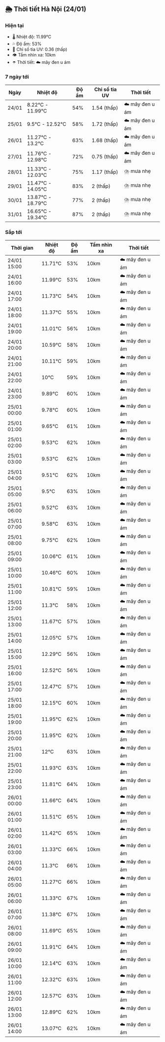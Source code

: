 ## 🌦️ Thời tiết Hà Nội (24/01)

### Hiện tại

- 🌡️ Nhiệt độ: 11.99℃
- 💦 Độ ẩm: 53%
- 🌟 Chỉ số tia UV: 0.36 (thấp)
- 👁️ Tầm nhìn xa: 10km
- ☂️ Thời tiết: ☁️ mây đen u ám

### 7 ngày tới

| Ngày | Nhiệt độ | Độ ẩm | Chỉ số tia UV | Thời tiết |
| --- | --- | --- | --- | --- |
| 24/01 | 8.22℃ - 11.99℃ | 54% | 1.54 (thấp) | ☁️ mây đen u ám |
| 25/01 | 9.5℃ - 12.52℃ | 58% | 1.72 (thấp) | ☁️ mây đen u ám |
| 26/01 | 11.27℃ - 13.2℃ | 63% | 1.68 (thấp) | ☁️ mây đen u ám |
| 27/01 | 11.76℃ - 12.98℃ | 72% | 0.75 (thấp) | ☁️ mây đen u ám |
| 28/01 | 11.33℃ - 12.03℃ | 75% | 1.17 (thấp) | ⛈️ mưa nhẹ |
| 29/01 | 11.47℃ - 14.05℃ | 83% | 2 (thấp) | ⛈️ mưa nhẹ |
| 30/01 | 13.87℃ - 18.79℃ | 77% | 2 (thấp) | ⛈️ mưa nhẹ |
| 31/01 | 16.65℃ - 19.34℃ | 87% | 2 (thấp) | ⛈️ mưa nhẹ |

### Sắp tới

| Thời gian | Nhiệt độ | Độ ẩm | Tầm nhìn xa | Thời tiết |
| --- | --- | --- | --- | --- |
| 24/01 15:00 | 11.71℃ | 53% | 10km | ☁️ mây đen u ám |
| 24/01 16:00 | 11.99℃ | 53% | 10km | ☁️ mây đen u ám |
| 24/01 17:00 | 11.73℃ | 54% | 10km | ☁️ mây đen u ám |
| 24/01 18:00 | 11.37℃ | 55% | 10km | ☁️ mây đen u ám |
| 24/01 19:00 | 11.01℃ | 56% | 10km | ☁️ mây đen u ám |
| 24/01 20:00 | 10.59℃ | 58% | 10km | ☁️ mây đen u ám |
| 24/01 21:00 | 10.11℃ | 59% | 10km | ☁️ mây đen u ám |
| 24/01 22:00 | 10℃ | 59% | 10km | ☁️ mây đen u ám |
| 24/01 23:00 | 9.89℃ | 60% | 10km | ☁️ mây đen u ám |
| 25/01 00:00 | 9.78℃ | 60% | 10km | ☁️ mây đen u ám |
| 25/01 01:00 | 9.65℃ | 61% | 10km | ☁️ mây đen u ám |
| 25/01 02:00 | 9.53℃ | 62% | 10km | ☁️ mây đen u ám |
| 25/01 03:00 | 9.53℃ | 62% | 10km | ☁️ mây đen u ám |
| 25/01 04:00 | 9.51℃ | 62% | 10km | ☁️ mây đen u ám |
| 25/01 05:00 | 9.5℃ | 63% | 10km | ☁️ mây đen u ám |
| 25/01 06:00 | 9.52℃ | 63% | 10km | ☁️ mây đen u ám |
| 25/01 07:00 | 9.58℃ | 63% | 10km | ☁️ mây đen u ám |
| 25/01 08:00 | 9.75℃ | 62% | 10km | ☁️ mây đen u ám |
| 25/01 09:00 | 10.06℃ | 61% | 10km | ☁️ mây đen u ám |
| 25/01 10:00 | 10.46℃ | 60% | 10km | ☁️ mây đen u ám |
| 25/01 11:00 | 10.81℃ | 59% | 10km | ☁️ mây đen u ám |
| 25/01 12:00 | 11.3℃ | 58% | 10km | ☁️ mây đen u ám |
| 25/01 13:00 | 11.67℃ | 57% | 10km | ☁️ mây đen u ám |
| 25/01 14:00 | 12.05℃ | 57% | 10km | ☁️ mây đen u ám |
| 25/01 15:00 | 12.29℃ | 56% | 10km | ☁️ mây đen u ám |
| 25/01 16:00 | 12.52℃ | 56% | 10km | ☁️ mây đen u ám |
| 25/01 17:00 | 12.47℃ | 57% | 10km | ☁️ mây đen u ám |
| 25/01 18:00 | 12.15℃ | 60% | 10km | ☁️ mây đen u ám |
| 25/01 19:00 | 11.95℃ | 62% | 10km | ☁️ mây đen u ám |
| 25/01 20:00 | 11.95℃ | 62% | 10km | ☁️ mây đen u ám |
| 25/01 21:00 | 12℃ | 63% | 10km | ☁️ mây đen u ám |
| 25/01 22:00 | 11.93℃ | 63% | 10km | ☁️ mây đen u ám |
| 25/01 23:00 | 11.81℃ | 64% | 10km | ☁️ mây đen u ám |
| 26/01 00:00 | 11.66℃ | 64% | 10km | ☁️ mây đen u ám |
| 26/01 01:00 | 11.51℃ | 65% | 10km | ☁️ mây đen u ám |
| 26/01 02:00 | 11.42℃ | 65% | 10km | ☁️ mây đen u ám |
| 26/01 03:00 | 11.33℃ | 66% | 10km | ☁️ mây đen u ám |
| 26/01 04:00 | 11.3℃ | 66% | 10km | ☁️ mây đen u ám |
| 26/01 05:00 | 11.27℃ | 66% | 10km | ☁️ mây đen u ám |
| 26/01 06:00 | 11.33℃ | 67% | 10km | ☁️ mây đen u ám |
| 26/01 07:00 | 11.38℃ | 67% | 10km | ☁️ mây đen u ám |
| 26/01 08:00 | 11.69℃ | 65% | 10km | ☁️ mây đen u ám |
| 26/01 09:00 | 11.91℃ | 64% | 10km | ☁️ mây đen u ám |
| 26/01 10:00 | 12.14℃ | 63% | 10km | ☁️ mây đen u ám |
| 26/01 11:00 | 12.32℃ | 63% | 10km | ☁️ mây đen u ám |
| 26/01 12:00 | 12.57℃ | 63% | 10km | ☁️ mây đen u ám |
| 26/01 13:00 | 12.89℃ | 62% | 10km | ☁️ mây đen u ám |
| 26/01 14:00 | 13.07℃ | 62% | 10km | ☁️ mây đen u ám |
